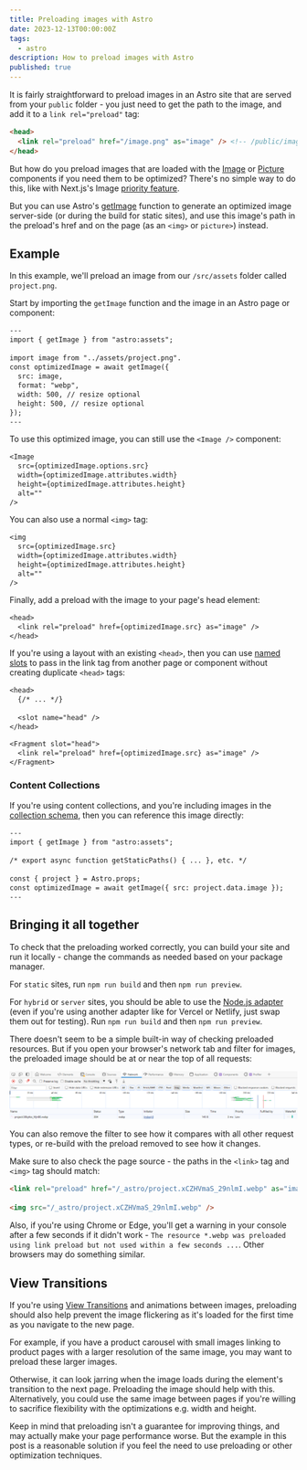 ```yaml
---
title: Preloading images with Astro
date: 2023-12-13T00:00:00Z
tags:
  - astro
description: How to preload images with Astro
published: true
---
```


It is fairly straightforward to preload images in an Astro site that are served from your `public` folder - you just need to get the path to the image, and add it to a `link rel="preload"` tag:

```html title="*.astro"
<head>
  <link rel="preload" href="/image.png" as="image" /> <!-- /public/image.png -->
</head>
```

But how do you preload images that are loaded with the [Image](https://docs.astro.build/en/guides/images/#image--astroassets) or [Picture](https://docs.astro.build/en/guides/images/#picture-) components if you need them to be optimized? There's no simple way to do this, like with Next.js's Image [priority feature](https://nextjs.org/docs/pages/api-reference/components/image#priority).

But you can use Astro's [getImage](https://docs.astro.build/en/guides/images/#generating-images-with-getimage) function to generate an optimized image server-side (or during the build for static sites), and use this image's path in the preload's href and on the page (as an `<img>` or `picture>`) instead.

## Example

In this example, we'll preload an image from our `/src/assets` folder called `project.png`.

Start by importing the `getImage` function and the image in an Astro page or component:
```astro title="*.astro"
---
import { getImage } from "astro:assets";

import image from "../assets/project.png".
const optimizedImage = await getImage({
  src: image,
  format: "webp",
  width: 500, // resize optional 
  height: 500, // resize optional
});
---
```

To use this optimized image, you can still use the `<Image />` component:

```astro
<Image
  src={optimizedImage.options.src}
  width={optimizedImage.attributes.width}
  height={optimizedImage.attributes.height}
  alt=""
/>
```

You can also use a normal `<img>` tag:
```astro
<img
  src={optimizedImage.src}
  width={optimizedImage.attributes.width}
  height={optimizedImage.attributes.height}
  alt=""
/>
```

Finally, add a preload with the image to your page's head element:

```astro title="*.astro"
<head>
  <link rel="preload" href={optimizedImage.src} as="image" />
</head>
```

If you're using a layout with an existing `<head>`, then you can use [named slots](https://docs.astro.build/en/core-concepts/astro-components/#named-slots) to pass in the link tag from another page or component without creating duplicate `<head>` tags:

```astro title="Layout.astro"
<head>
  {/* ... */}
  
  <slot name="head" />
</head>
```

```astro title="*.astro"
<Fragment slot="head">
  <link rel="preload" href={optimizedImage.src} as="image" />
</Fragment>
```

### Content Collections

If you're using content collections, and you're including images in the [collection schema](https://docs.astro.build/en/guides/images/#images-in-content-collections), then you can reference this image directly:

```astro title="[slug].astro"
---
import { getImage } from "astro:assets";

/* export async function getStaticPaths() { ... }, etc. */

const { project } = Astro.props;
const optimizedImage = await getImage({ src: project.data.image });
---
```

## Bringing it all together

To check that the preloading worked correctly, you can build your site and run it locally - change the commands as needed based on your package manager.

For `static` sites, run `npm run build` and then `npm run preview`.

For `hybrid` or `server` sites, you should be able to use the [Node.js adapter](https://docs.astro.build/en/guides/integrations-guide/node/) (even if you're using another adapter like for Vercel or Netlify, just swap them out for testing). Run `npm run build` and then `npm run preview`.

There doesn't seem to be a simple built-in way of checking preloaded resources. But if you open your browser's network tab and filter for images, the preloaded image should be at or near the top of all requests:

![browser network tab showing image resources](../../assets/posts/preloading-images-with-astro/browser-network-tab.png)

You can also remove the filter to see how it compares with all other request types, or re-build with the preload removed to see how it changes.

Make sure to also check the page source - the paths in the `<link>` tag and `<img>` tag should match:
```html
<link rel="preload" href="/_astro/project.xCZHVmaS_29nlmI.webp" as="image">

<img src="/_astro/project.xCZHVmaS_29nlmI.webp" />
```


Also, if you're using Chrome or Edge, you'll get a warning in your console after a few seconds if it didn't work - `The resource *.webp was preloaded using link preload but not used within a few seconds ...`. Other browsers may do something similar.

## View Transitions

If you're using [View Transitions](https://docs.astro.build/en/guides/view-transitions/) and animations between images, preloading should also help prevent the image flickering as it's loaded for the first time as you navigate to the new page.

For example, if you have a product carousel with small images linking to product pages with a larger resolution of the same image, you may want to preload these larger images.

Otherwise, it can look jarring when the image loads during the element's transition to the next page. Preloading the image should help with this. Alternatively, you could use the same image between pages if you're willing to sacrifice flexibility with the optimizations e.g. width and height.

Keep in mind that preloading isn't a guarantee for improving things, and may actually make your page performance worse. But the example in this post is a reasonable solution if you feel the need to use preloading or other optimization techniques.